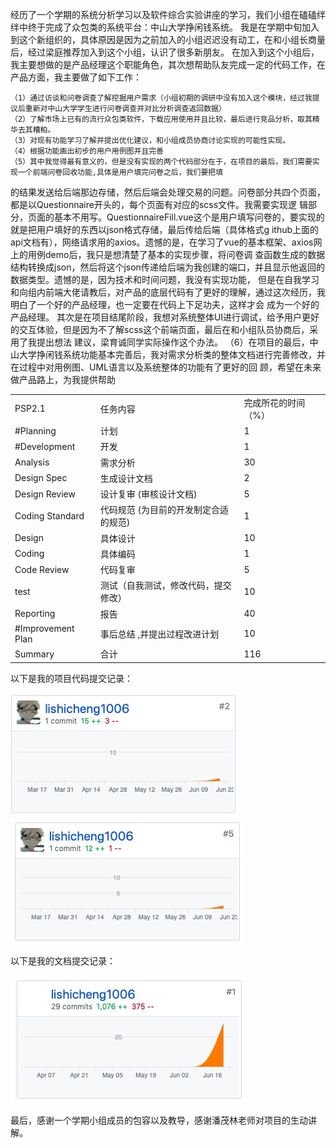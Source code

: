   经历了一个学期的系统分析学习以及软件综合实验讲座的学习，我们小组在磕磕绊绊中终于完成了众包类的系统平台：中山大学挣闲钱系统。
  我是在学期中旬加入到这个新组织的，具体原因是因为之前加入的小组迟迟没有动工，在和小组长商量后，经过梁庭推荐加入到这个小组，认识了很多新朋友。
	在加入到这个小组后，我主要想做的是产品经理这个职能角色，其次想帮助队友完成一定的代码工作，在产品方面，我主要做了如下工作：
  
    （1）通过访谈和问卷调查了解挖掘用户需求（小组初期的调研中没有加入这个模块，经过我提议后重新对中山大学学生进行问卷调查并对比分析调查返回数据）
    （2）了解市场上已有的流行众包类软件，下载应用使用并且比较，最后进行竞品分析，取其精华去其糟粕。
    （3）对现有功能学习了解并提出优化建议，和小组成员协商讨论实现的可能性实现。
    （4）根据功能画出初步的用户用例图并且完善
    （5）其中我觉得最有意义的，但是没有实现的两个代码部分在于，在项目的最后，我们需要实现一个前端问卷回收功能,具体是用户填完问卷之后，我们要把填
  的结果发送给后端那边存储，然后后端会处理交易的问题。问卷部分共四个页面，都是以Questionnaire开头的，每个页面有对应的scss文件。我需要实现逻
  辑部分，页面的基本不用写。QuestionnaireFill.vue这个是用户填写问卷的，要实现的就是把用户填好的东西以json格式存储，最后传给后端（具体格式g
  ithub上面的api文档有），网络请求用的axios。遗憾的是，在学习了vue的基本框架、axios网上的用例demo后，我只是想清楚了基本的实现步骤，将问卷调
  查函数生成的数据结构转换成json，然后将这个json传递给后端为我创建的端口，并且显示他返回的数据类型。遗憾的是，因为技术和时间问题，我没有实现功能，
  但是在自我学习和向组内前端大佬请教后，对产品的底层代码有了更好的理解，通过这次经历，我明白了一个好的产品经理，也一定要在代码上下足功夫，这样才会
  成为一个好的产品经理。
	其次是在项目结尾阶段，我想对系统整体UI进行调试，给予用户更好的交互体验，但是因为不了解scss这个前端页面，最后在和小组队员协商后，采用了我提出想法
  建议，梁育诚同学实际操作这个办法。
  （6）在项目的最后，中山大学挣闲钱系统功能基本完善后，我对需求分析类的整体文档进行完善修改，并在过程中对用例图、UML语言以及系统整体的功能有了更好的回
顾，希望在未来做产品路上，为我提供帮助

||||
|---|---|---|
|PSP2.1|任务内容|完成所花的时间（%）|
|#Planning|计划|1|
|#Development|开发|1|
|Analysis|需求分析 |30|
|Design Spec|生成设计文档|2|
|Design Review|设计复审 (审核设计文档)|5|
|Coding Standard|代码规范 (为目前的开发制定合适的规范)|1|
|Design|具体设计|10|
|Coding|具体编码|1|
|Code Review|代码复审|5|
|test|测试（自我测试，修改代码，提交修改）|10|
|Reporting|报告|40|
|#Improvement Plan|事后总结 ,并提出过程改进计划|10|
|Summary|合计|116|


 以下是我的项目代码提交记录：
  
   ![代码提交](https://github.com/lishicheng1006/System-analysis-and-design/blob/master/4D9C3FBC-9E81-4167-9750-6B825EEE7972.png)  
   ![代码提交](https://github.com/lishicheng1006/System-analysis-and-design/blob/master/8D686AC4-AF66-4C2D-8D8C-511F2BA92D3C.png)
  
  以下是我的文档提交记录：
  
  ![文档提交](https://github.com/lishicheng1006/System-analysis-and-design/blob/master/69DC6E2F-F6B6-48B1-AF30-D87853DEB7BD.png)
  
  最后，感谢一个学期小组成员的包容以及教导，感谢潘茂林老师对项目的生动讲解。
